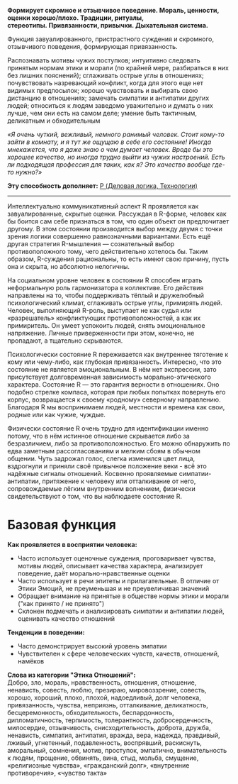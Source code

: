 **Формирует скромное и отзывчивое поведение. Мораль, ценности, оценки хорошо/плохо. Традиции, ритуалы, стереотипы. Привязанности, привычки. Дыхательная система.**

Функция завуалированного, пристрастного суждения и скромного, отзывчивого поведения, формирующая привязанность.  
  
Распознавать мотивы чужих поступков; интуитивно следовать принятым нормам этики и морали (по крайней мере, разбираться в них без лишних пояснений); сглаживать острые углы в отношениях; почувствовать назревающий конфликт, когда для этого еще нет видимых предпосылок; хорошо чувствовать и выбирать свою дистанцию в отношениях; замечать симпатии и антипатии других людей; относиться к людям заведомо уважительно и думать о них лучше, чем они есть на самом деле; умение быть тактичным, деликатным и обходительным  
  
*«Я очень чуткий, вежливый, немного ранимый человек. Стоит кому-то зайти в комнату, и я тут же ощущаю в себе его состояние! Иногда мнекажется, что я даже знаю о чем думает человек. Вроде бы это хорошее качество, но иногда трудно выйти из чужих настроений. Есть ли подходящая профессия для таких, как я? Это качество вообще где-то нужно?»*

**Эту способность дополняет:** [P (Деловая логика, Технологии)](Психология/Соционика/Функции/P%20(Деловая%20логика,%20Технологии).md)

---

Интеллектуально коммуникативный аспект R проявляется как завуалированные, скрытые оценки. Рассуждая в R-форме, человек как бы боится сам себе признаться в том, что один объект он предпочитает другому. В этом состоянии производится выбор между двумя с точки зрения логики совершенно равнозначными вариантами. Есть ещё другая стратегия R-мышления — сознательный выбор противоположного тому, чего действительно хотелось бы. Таким образом, R-суждения рациональны, то есть имеют свою причину, пусть она и скрыта, но абсолютно нелогичны.

На социальном уровне человек в состоянии R способен играть неформальную роль гармонизатора в коллективе. Его действия направлены на то, чтобы поддерживать тёплый и дружелюбный психологический климат, сглаживать острые углы, примирять людей. Человек, выполняющий R-роль, выступает не как судья или «разрешатель» конфликтующих противоположностей, а как их примиритель. Он умеет успокоить людей, снять эмоциональное напряжение. Личные приверженности при этом, конечно, не пропадают, а тщательно скрываются.

Психологически состояние R переживается как внутреннее тяготение к кому или чему-либо, как глубокая привязанность. Интересно, что это состояние не является эмоциональным. В нём нет экспрессии, зато присутствует долговременная зависимость морально-этического характера. Состояние R — это гарантия верности в отношениях. Оно подобно стрелке компаса, которая при любых попытках повернуть его корпус, возвращается к своему «родному» северному направлению. Благодаря R мы воспринимаем людей, местности и времена как свои, родные или как чужие, чуждые.

Физически состояние R очень трудно для идентификации именно потому, что в нём истинное отношение скрывается либо за безразличием, либо за противоположностью. Его можно обнаружить по едва заметным рассогласованиям и мелким сбоям в обычном общении. Чуть задрожал голос, слегка изменился цвет лица, вздрогнули и приняли своё привычное положение веки - всё это надёжные сигналы отношений. Косвенно проявляемые симпатии-антипатии, притяжение к человеку или отталкивание от него, сопровождаемые лёгким внутренним волнением, физически свидетельствуют о том, что вы наблюдаете состояние R.

# Базовая функция
**Как проявляется в восприятии человека:**  
- Часто использует оценочные суждения, проговаривает чувства, мотивы людей, описывает качества характера, анализирует поведение, даёт морально-нравственные оценки
- Часто использует в речи эпитеты и прилагательные. В отличие от Этики Эмоций, не преуменьшая и не преувеличивая значений
- Обращает внимание на принятые в обществе нормы этики и морали ("как принято / не принято")
- Склонен подмечать и анализировать симпатии и антипатии людей, оценивать качество отношений

**Тенденции в поведении:**  
- Часто демонстрирует высокий уровень эмпатии
- Чувствителен к сфере человеческих чувств, качеств, отношений, намёков

**Слова из категории "Этика Отношений":**  
Добро, зло, мораль, нравственность, отношения, отношение, ненависть, совесть, люблю, презираю, мировоззрение, совесть, хорошо, хороший, плохо, плохой, надоедливый, долг человека, привязанность, чувства, неприязнь, отталкивание, деликатность, бесцеремонность, обходительность, беспардонность, дипломатичность, терпимость, толерантность, добросердечность, милосердие, отзывчивость, снисходительность, доброта, дружба, ненависть, симпатия, антипатия, вражда, вера, надежда, правдивый, лживый, угнетенный, подавленность, воспрявший, раскиснуть, аморальный, сомнения, мотив, проступок, эмпатично, внимательность к людям, прощение, обвинять, вина, стыд, мольба, смущение, «религиозные чувства», «гражданский долг», «внутренние противоречия», «чувство такта»